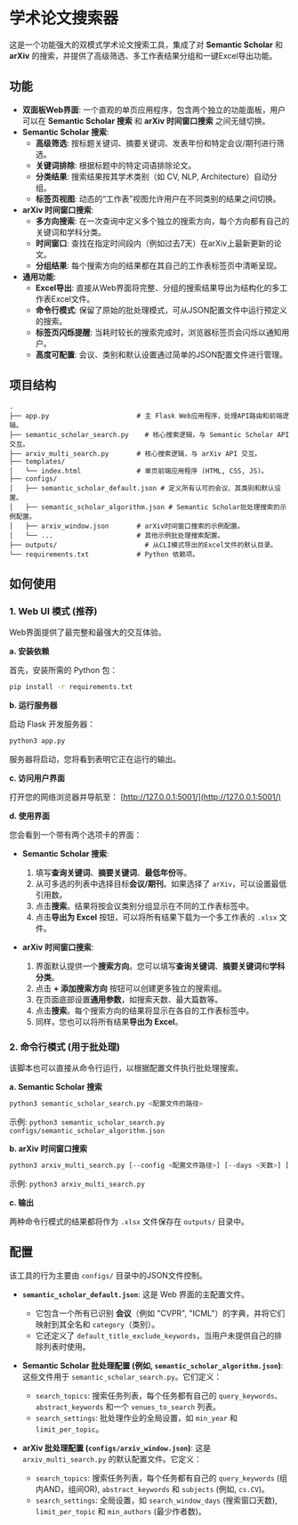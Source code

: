 # 学术论文搜索器

这是一个功能强大的双模式学术论文搜索工具，集成了对 **Semantic Scholar** 和 **arXiv** 的搜索，并提供了高级筛选、多工作表结果分组和一键Excel导出功能。

## 功能

- **双面板Web界面**: 一个直观的单页应用程序，包含两个独立的功能面板，用户可以在 **Semantic Scholar 搜索** 和 **arXiv 时间窗口搜索** 之间无缝切换。
- **Semantic Scholar 搜索**:
    - **高级筛选**: 按标题关键词、摘要关键词、发表年份和特定会议/期刊进行筛选。
    - **关键词排除**: 根据标题中的特定词语排除论文。
    - **分类结果**: 搜索结果按其学术类别（如 CV, NLP, Architecture）自动分组。
    - **标签页视图**: 动态的“工作表”视图允许用户在不同类别的结果之间切换。
- **arXiv 时间窗口搜索**:
    - **多方向搜索**: 在一次查询中定义多个独立的搜索方向，每个方向都有自己的关键词和学科分类。
    - **时间窗口**: 查找在指定时间段内（例如过去7天）在arXiv上最新更新的论文。
    - **分组结果**: 每个搜索方向的结果都在其自己的工作表标签页中清晰呈现。
- **通用功能**:
    - **Excel导出**: 直接从Web界面将完整、分组的搜索结果导出为结构化的多工作表Excel文件。
    - **命令行模式**: 保留了原始的批处理模式，可从JSON配置文件中运行预定义的搜索。
    - **标签页闪烁提醒**: 当耗时较长的搜索完成时，浏览器标签页会闪烁以通知用户。
    - **高度可配置**: 会议、类别和默认设置通过简单的JSON配置文件进行管理。

## 项目结构

```
.
├── app.py                      # 主 Flask Web应用程序，处理API路由和前端逻辑。
├── semantic_scholar_search.py    # 核心搜索逻辑，与 Semantic Scholar API 交互。
├── arxiv_multi_search.py       # 核心搜索逻辑，与 arXiv API 交互。
├── templates/
│   └── index.html              # 单页前端应用程序 (HTML, CSS, JS)。
├── configs/
│   ├── semantic_scholar_default.json # 定义所有认可的会议、其类别和默认设置。
│   ├── semantic_scholar_algorithm.json # Semantic Scholar批处理搜索的示例配置。
│   ├── arxiv_window.json       # arXiv时间窗口搜索的示例配置。
│   └── ...                     # 其他示例批处理搜索配置。
├── outputs/                      # 从CLI模式导出的Excel文件的默认目录。
└── requirements.txt            # Python 依赖项。
```

## 如何使用

### 1. Web UI 模式 (推荐)

Web界面提供了最完整和最强大的交互体验。

**a. 安装依赖**

首先，安装所需的 Python 包：
```bash
pip install -r requirements.txt
```

**b. 运行服务器**

启动 Flask 开发服务器：
```bash
python3 app.py
```
服务器将启动，您将看到表明它正在运行的输出。

**c. 访问用户界面**

打开您的网络浏览器并导航至：
[http://127.0.0.1:5001/](http://127.0.0.1:5001/)

**d. 使用界面**

您会看到一个带有两个选项卡的界面：

-   **Semantic Scholar 搜索**:
    1.  填写**查询关键词**、**摘要关键词**、**最低年份**等。
    2.  从可多选的列表中选择目标**会议/期刊**。如果选择了 `arXiv`，可以设置最低引用数。
    3.  点击**搜索**。结果将按会议类别分组显示在不同的工作表标签中。
    4.  点击**导出为 Excel** 按钮，可以将所有结果下载为一个多工作表的 `.xlsx` 文件。

-   **arXiv 时间窗口搜索**:
    1.  界面默认提供一个**搜索方向**。您可以填写**查询关键词**、**摘要关键词**和**学科分类**。
    2.  点击 **+ 添加搜索方向** 按钮可以创建更多独立的搜索组。
    3.  在页面底部设置**通用参数**，如搜索天数、最大篇数等。
    4.  点击**搜索**。每个搜索方向的结果将显示在各自的工作表标签中。
    5.  同样，您也可以将所有结果**导出为 Excel**。

### 2. 命令行模式 (用于批处理)

该脚本也可以直接从命令行运行，以根据配置文件执行批处理搜索。

**a. Semantic Scholar 搜索**

```bash
python3 semantic_scholar_search.py <配置文件的路径>
```
示例: `python3 semantic_scholar_search.py configs/semantic_scholar_algorithm.json`

**b. arXiv 时间窗口搜索**

```bash
python3 arxiv_multi_search.py [--config <配置文件路径>] [--days <天数>] [--limit <数量>]
```
示例: `python3 arxiv_multi_search.py`

**c. 输出**

两种命令行模式的结果都将作为 `.xlsx` 文件保存在 `outputs/` 目录中。

## 配置

该工具的行为主要由 `configs/` 目录中的JSON文件控制。

- **`semantic_scholar_default.json`**: 这是 Web 界面的主配置文件。
  - 它包含一个所有已识别 **会议**（例如 "CVPR", "ICML"）的字典，并将它们映射到其全名和 `category`（类别）。
  - 它还定义了 `default_title_exclude_keywords`，当用户未提供自己的排除列表时使用。

- **Semantic Scholar 批处理配置 (例如, `semantic_scholar_algorithm.json`)**: 这些文件用于 `semantic_scholar_search.py`。它们定义：
  - `search_topics`: 搜索任务列表，每个任务都有自己的 `query_keywords`、`abstract_keywords` 和一个 `venues_to_search` 列表。
  - `search_settings`: 批处理作业的全局设置，如 `min_year` 和 `limit_per_topic`。

- **arXiv 批处理配置 (`configs/arxiv_window.json`)**: 这是 `arxiv_multi_search.py` 的默认配置文件。它定义：
  - `search_topics`: 搜索任务列表，每个任务都有自己的 `query_keywords` (组内AND，组间OR), `abstract_keywords` 和 `subjects` (例如, `cs.CV`)。
  - `search_settings`: 全局设置，如 `search_window_days` (搜索窗口天数), `limit_per_topic` 和 `min_authors` (最少作者数)。 